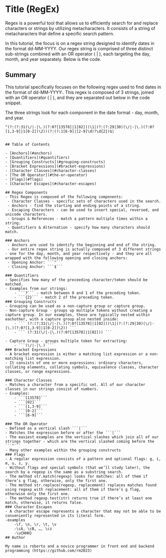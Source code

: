 # Title (RegEx)

Regex is a powerful tool that allows us to efficiently search for and replace characters or strings by utilizing metacharacters. It consists of a string of metacharacters that define a specific search pattern.

In this tutorial, the focus is on a regex string designed to identify dates in the format dd-MM-YYYY. Our regex string is comprised of three distinct sub-strings combined with an OR operator ( | ), each targeting the day, month, and year separately. Below is the code.
## Summary
This tutorial specifically focuses on the following regex used to find dates in the format of dd-MM-YYYY:. This regex is composed of 3 strings, joined with an OR operator ( | ), and they are separated out below in the code snippet.

The three strings look for each component in the date format - day, month, and year.
```
^(?:(?:31(\/|-|\.)(?:0?[13578]|1[02]))\1|(?:(?:29|30)(\/|-|\.)(?:0?[1,3-9]|1[0-2])\2))(?:(?:1[6-9]|[2-9]\d)?\d{2})$|


## Table of Contents

- [Anchors](#anchors)
- [Quantifiers](#quantifiers)
- [Grouping Constructs](#grouping-constructs)
- [Bracket Expressions](#bracket-expressions)
- [Character Classes](#character-classes)
- [The OR Operator](#the-or-operator)
- [Flags](#flags)
- [Character Escapes](#character-escapes)

## Regex Components
- This Regex is composed of the following components:
 - Character Classes - specific sets of characters used in the search.
 - Anchors - find the starting and ending points of a string.
 - Escaping Characters - can be used to insert special, reversed, and unicode characters.
 - Groups & References - match a pattern multiple times within a string.
 - Quantifiers & Alternation - specify how many characters should match.

### Anchors
 - Anchors are used to identify the beginning and end of the string.
 - Our entire regex string is actually composed of 3 different strings - one for the day, month, and year respectively - and they are all wrapped with the following opening and closing anchors:
 - Opening Anchor: ```^```
 - Closing Anchor: ```$```

### Quantifiers
- Specifies how many of the preceeding character/token should be matched.
- Examples from our strings:
    - ```?``` - match between 0 and 1 of the preceding token.
    - ```{2}``` - match 2 of the preceding token.
### Grouping Constructs
- Grouping can be used as a non-capture group or capture group. 
- Non-capture Group - groups up multiple tokens without creating a capture group. In our examples, these are typically nested within eachother, with a capture group also nested inside:
    - ``` (?:(?:31(\/|-|\.)(?:0?[13578]|1[02]))\1|(?:(?:29|30)(\/|-|\.)(?:0?[1,3-9]|1[0-2])\2)) ```
    - ``` (?:31(\/|-|\.)(?:0?[13578]|1[02])) ```

- Capture Group - groups multiple token for extracting: 
    - ```(\/|-|\.) ```
### Bracket Expressions
- A bracket expression is either a matching list expression or a non-matching list expression.
- It consists of one or more expressions: ordinary characters, collating elements, collating symbols, equivalence classes, character classes, or range expressions.

### Character Classes
- Matches a character from a specific set. All of our character classes in our strings consist of numbers.
- Examples:
    - ```[13578]```
    - ```[02]```
    - ```[1,3-9]```
    - ```[0-2]```
    - ```[6-9]```
 
### The OR Operator
- Defined as a vertical slash ```|```
- Matches the expression before or after the ```|```
- The easiest examples are the vertical slashes which join all of our strings together - which are the vertical slashed coming before the ```^```
- Many other examples within the grouping constructs
### Flags
- A regular expression consists of a pattern and optional flags: g, i, m, u, s, y.
- Without flags and special symbols (that we’ll study later), the search by a regexp is the same as a substring search.
- The method str.match(regexp) looks for matches: all of them if there’s g flag, otherwise, only the first one.
- The method str.replace(regexp, replacement) replaces matches found using regexp with replacement: all of them if there’s g flag, otherwise only the first one.
- The method regexp.test(str) returns true if there’s at least one match, otherwise, it returns false.
### Character Escapes
- A character escape represents a character that may not be able to be conveniently represented in its literal form.
-examples
    -\f, \n, \r, \t, \v
    -\cA, \cB, …, \cz
    -\u{HHH}
## Author

My name is roberto and a novice programmer in front end and backend programming (https://github.com/rm2023)
